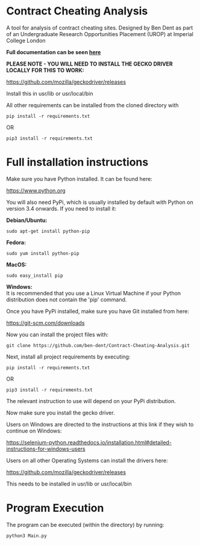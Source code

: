 # Contract Cheating Analysis
A tool for analysis of contract cheating sites. Designed by Ben Dent as part of an Undergraduate Research Opportunities Placement (UROP) at Imperial College London

**Full documentation can be seen <a href=https://contract-cheating-analysis.readthedocs.io/en/latest/index.html>here</a>**

**PLEASE NOTE - YOU WILL NEED TO INSTALL THE GECKO DRIVER LOCALLY FOR THIS TO WORK:**

https://github.com/mozilla/geckodriver/releases

Install this in usr/lib or usr/local/bin

All other requirements can be installed from the cloned directory with

```pip install -r requirements.txt```

OR

```pip3 install -r requirements.txt```

# Full installation instructions
Make sure you have Python installed. It can be found here:

https://www.python.org

You will also need PyPi, which is usually installed by default with Python on version 3.4 onwards.
If you need to install it:

**Debian/Ubuntu:**

```sudo apt-get install python-pip```

**Fedora:**

```sudo yum install python-pip```

**MacOS:**

```sudo easy_install pip```

**Windows:**\
It is recommended that you use a Linux Virtual Machine if your Python distribution does not contain the 'pip' command.

Once you have PyPi installed, make sure you have Git installed from here:

https://git-scm.com/downloads

Now you can install the project files with:

```git clone https://github.com/ben-dent/Contract-Cheating-Analysis.git```

Next, install all project requirements by executing:

```pip install -r requirements.txt```

OR

```pip3 install -r requirements.txt```

The relevant instruction to use will depend on your PyPi distribution.

Now make sure you install the gecko driver.

Users on Windows are directed to the instructions at this link if they wish to continue on Windows:

https://selenium-python.readthedocs.io/installation.html#detailed-instructions-for-windows-users

Users on all other Operating Systems can install the drivers here:

https://github.com/mozilla/geckodriver/releases

This needs to be installed in usr/lib or usr/local/bin

# Program Execution

The program can be executed (within the directory) by running:

```python3 Main.py```


